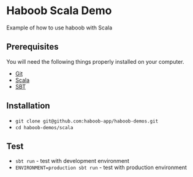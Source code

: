 # Haboob Scala Demo
Example of how to use haboob with Scala

## Prerequisites

You will need the following things properly installed on your computer.

* [Git](https://git-scm.com/)
* [Scala](http://www.scala-lang.org/)
* [SBT](http://www.scala-sbt.org/)

## Installation

* `git clone git@github.com:haboob-app/haboob-demos.git`
* `cd haboob-demos/scala`

## Test

* `sbt run` - test with development environment
* `ENVIRONMENT=production sbt run` - test with production environment
